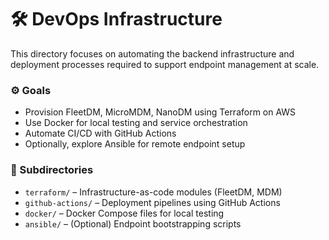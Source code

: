 # 🛠️ DevOps Infrastructure

This directory focuses on automating the backend infrastructure and deployment processes required to support endpoint management at scale.

### ⚙️ Goals
- Provision FleetDM, MicroMDM, NanoDM using Terraform on AWS
- Use Docker for local testing and service orchestration
- Automate CI/CD with GitHub Actions
- Optionally, explore Ansible for remote endpoint setup

### 📁 Subdirectories
- `terraform/` – Infrastructure-as-code modules (FleetDM, MDM)
- `github-actions/` – Deployment pipelines using GitHub Actions
- `docker/` – Docker Compose files for local testing
- `ansible/` – (Optional) Endpoint bootstrapping scripts